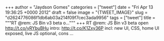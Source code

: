 
+++
author = "Jaydson Gomes"
categories = ["tweet"]
date = "Fri Apr 13 19:36:25 +0000 2012"
draft = false
image = "{TWEET_IMAGE}"
slug = "d2624776086f1db6ab03a214f09f7cec3ada9956"
tags = ["tweet"]
title = """RT @rem: JS Bin v3 beta o..."""
+++
RT @rem: JS Bin v3 beta open http://t.co/yRYbuBHu intro: http://t.co/K1Zxy36P incl: new UI, CSS, home UI exposed, live JS optional, cons ...
